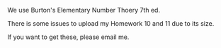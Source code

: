 We use 
Burton's Elementary Number Thoery 7th ed.


There is some issues to upload my Homework 10 and 11 due to its size.

If you want to get these, please email me.
